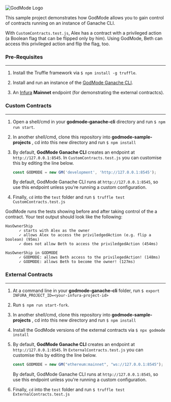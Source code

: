 ![GodMode Logo](https://godmode-public-assets.s3.amazonaws.com/godmode_logo.jpg)

This sample project demonstrates how GodMode allows you to gain control of contracts running on an instance of Ganache CLI.

With `CustomContracts.test.js`, Alex has a contract with a privileged action (a Boolean flag that can be flipped only by him). Using GodMode, Beth can access this privileged action and flip the flag, too.

### Pre-Requisites
---
1. Install the Truffle framework via `$ npm install -g truffle`.

2. Install and run an instance of the [GodMode Ganache CLI](https://github.com/xGodMode/godmode-ganache-cli).

3. An [Infura](https:/infura.io) **Mainnet** endpoint (for demonstrating the external contractcs).  


### Custom Contracts
---

1. Open a shell/cmd in your **godmode-ganache-cli** directory and run `$ npm run start`.

2. In another shell/cmd, clone this repository into **godmode-sample-projects** , cd into this new directory and run `$ npm install` 

3. By default, **GodMode Ganache CLI** creates an endpoint at `http://127.0.0.1:8545`. In `CustomContracts.test.js` you can customise this by editing the line below. 

   ```js
   const GODMODE = new GM('development', 'http://127.0.0.1:8545');
   ```
   By default, GodMode Ganache CLI runs at `http://127.0.0.1:8545`, so use this endpoint unless you're running a custom configuration.

4. Finally, `cd` into the `test` folder and run `$ truffle test CustomContracts.test.js`

GodMode runs the tests showing before and after taking control of the a contract. Your test output should look like the following:

    HasOwnerShip
          ✓ starts with Alex as the owner
          ✓ allows Alex to access the priviledgedAction (e.g. flip a boolean) (95ms)
          ✓ does not allow Beth to access the priviledgedAction (454ms)
    
    HasOwnerShip in GODMODE
          ✓ GODMODE: allows Beth access to the privilegedAction! (148ms)
          ✓ GODMODE: allows Beth to become the owner! (127ms)

### External Contracts
---
1. At a command line in your **godmode-ganache-cli** folder, run `$ export INFURA_PROJECT_ID=<your-infura-project-id>` 

2. Run `$ npm run start-fork`.

3. In another shell/cmd, clone this repository into **godmode-sample-projects** , cd into this new directory and run `$ npm install` 

4. Install the GodMode versions of the external contracts via `$ npx godmode install` 

5. By default, **GodMode Ganache CLI** creates an endpoint at `http://127.0.0.1:8545`. In `ExternalContracts.test.js` you can customise this by editing the line below. 

   ```js
   const GODMODE = new GM("ethereum:mainnet", "ws://127.0.0.1:8545");
   ```
   By default, GodMode Ganache CLI runs at `http://127.0.0.1:8545`, so use this endpoint unless you're running a custom configuration.

6. Finally, `cd` into the `test` folder and run `$ truffle test ExternalContracts.test.js`
